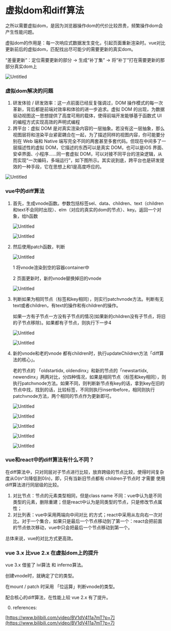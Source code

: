 # 虚拟dom和diff算法

之所以需要虚拟dom，是因为浏览器操作dom的代价比较昂贵，频繁操作dom会产生性能问题。

虚拟dom的作用是：每一次响应式数据发生变化，引起页面重新渲染时。vue对比更新前后的虚拟dom，匹配找出尽可能少的需要更新的真实dom。

“差量更新”：定位需要更新的部分 → 生成“补丁集” → 将“补丁”打在需要更新的那部分真实dom上

![Untitled](%E8%99%9A%E6%8B%9Fdom%E5%92%8Cdiff%E7%AE%97%E6%B3%95%205eca7bbc14e34e7e9e034ec51a24fa4d/Untitled.png)

### 虚拟dom解决的问题

1. 研发体验 / 研发效率：这一点前面已经反复强调过，DOM 操作模式的每一次革新，背后都是前端对效率和体验的进一步追求。虚拟 DOM 的出现，为数据驱动视图这一思想提供了高度可用的载体，使得前端开发能够基于函数式 UI 的编程方式实现高效的声明式编程
2. 跨平台：虚拟 DOM 是对真实渲染内容的一层抽象。若没有这一层抽象，那么视图层将和渲染平台紧密耦合在一起，为了描述同样的视图内容，你可能要分别在 Web 端和 Native 端写完全不同的两套甚至多套代码。但现在中间多了一层描述性的虚拟 DOM，它描述的东西可以是真实 DOM，也可以是iOS 界面、安卓界面、小程序......同一套虚拟 DOM，可以对接不同平台的渲染逻辑，从而实现“一次编码，多端运行”，如下图所示。其实说到底，跨平台也是研发提效的一种手段，它在思想上和1是高度呼应的。

![Untitled](%E8%99%9A%E6%8B%9Fdom%E5%92%8Cdiff%E7%AE%97%E6%B3%95%205eca7bbc14e34e7e9e034ec51a24fa4d/Untitled%201.png)

### vue中的diff算法

1. 首先，生成vnode函数。参数包括标签sel、data、children、text（children和text不会同时出现）、elm（对应的真实的dom的节点）、key。返回一个对象，给h函数
    
    ![Untitled](%E8%99%9A%E6%8B%9Fdom%E5%92%8Cdiff%E7%AE%97%E6%B3%95%205eca7bbc14e34e7e9e034ec51a24fa4d/Untitled%202.png)
    
    ![Untitled](%E8%99%9A%E6%8B%9Fdom%E5%92%8Cdiff%E7%AE%97%E6%B3%95%205eca7bbc14e34e7e9e034ec51a24fa4d/Untitled%203.png)
    
2. 然后使用patch函数，判断
    
    ![Untitled](%E8%99%9A%E6%8B%9Fdom%E5%92%8Cdiff%E7%AE%97%E6%B3%95%205eca7bbc14e34e7e9e034ec51a24fa4d/Untitled%204.png)
    
    1 将vnode渲染到空的容器container中
    
    2 页面更新时，新的vnode替换掉旧的vnode
    
    ![Untitled](%E8%99%9A%E6%8B%9Fdom%E5%92%8Cdiff%E7%AE%97%E6%B3%95%205eca7bbc14e34e7e9e034ec51a24fa4d/Untitled%205.png)
    
3. 判断如果为相同节点（标签和key相同），则实行patchvnode方法。判断有无text或者children，有text的操作和有children的操作。
    
    如果一方有子节点一方没有子节点的情况(如果新的children没有子节点，将旧的子节点移除)。如果都有子节点，则执行下一步4
    
    ![Untitled](%E8%99%9A%E6%8B%9Fdom%E5%92%8Cdiff%E7%AE%97%E6%B3%95%205eca7bbc14e34e7e9e034ec51a24fa4d/Untitled%206.png)
    
    ![Untitled](%E8%99%9A%E6%8B%9Fdom%E5%92%8Cdiff%E7%AE%97%E6%B3%95%205eca7bbc14e34e7e9e034ec51a24fa4d/Untitled%207.png)
    
4. 新的vnode和老的vnode 都有children时，执行updateChildren方法「diff算法的核心」。
    
    老的节点的 「oldstartidx, oldendinx」和新的节点的「newstartidx, newendinx」两两对比，分四种情况，如果是相同节点（标签和key相同），则执行patchvnode方法。如果不同，则判断新节点有key的话，拿到key在旧的节点中找，找到的话，比较标签，不同则执行insertbefore，相同则执行patchvnode方法，两个相同的节点作为更新即可。
    
    ![Untitled](%E8%99%9A%E6%8B%9Fdom%E5%92%8Cdiff%E7%AE%97%E6%B3%95%205eca7bbc14e34e7e9e034ec51a24fa4d/Untitled%208.png)
    
    ![Untitled](%E8%99%9A%E6%8B%9Fdom%E5%92%8Cdiff%E7%AE%97%E6%B3%95%205eca7bbc14e34e7e9e034ec51a24fa4d/Untitled%209.png)
    
    ![Untitled](%E8%99%9A%E6%8B%9Fdom%E5%92%8Cdiff%E7%AE%97%E6%B3%95%205eca7bbc14e34e7e9e034ec51a24fa4d/Untitled%2010.png)
    
    ![Untitled](%E8%99%9A%E6%8B%9Fdom%E5%92%8Cdiff%E7%AE%97%E6%B3%95%205eca7bbc14e34e7e9e034ec51a24fa4d/Untitled%2011.png)
    
    ![Untitled](%E8%99%9A%E6%8B%9Fdom%E5%92%8Cdiff%E7%AE%97%E6%B3%95%205eca7bbc14e34e7e9e034ec51a24fa4d/Untitled%2012.png)
    

### vue和react中的diff算法有什么不同？

在diff算法中，只对同层对子节点进行比较，放弃跨级的节点比较，使得时间复杂度从O(n^3)降低到0(n)，即，只有当新旧节点都有  children子节点时  才需要 使用diff算法进行同层级的比较。

1. 对比节点：节点的元素类型相同，但是class name 不同：vue中认为是不同类型的元素，删除重建；但是react中认为是同类型的节点，只是修改节点属性；
2. 对比列表：vue中采用两端向中间对比 的方式；react中采用从左向右一次对比。对于一个集合，如果只是最后一个节点移动到了第一个：react会把前面的节点依次移动，vue中只会把最后一个节点移动到第一个。

总体来说，vue的对比方式更高效。

### vue 3.x 比vue 2.x 在虚拟dom上的提升

vue 3.x 借鉴了  ivi算法 和 inferno算法。

创建vnode时，就确定了它的类型。

在mount / patch 时采用 「位运算」判断vnode的类型。

配合核心的diff算法，在性能上较 vue 2.x 有了提升。

0. references:

[https://www.bilibili.com/video/BV1dV411a7mT?p=7](https://www.bilibili.com/video/BV1dV411a7mT?p=7)